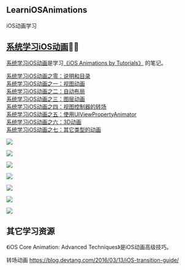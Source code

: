 LearniOSAnimations
------------------
iOS动画学习








## [系统学习iOS动画](iOS_Animations_by_Tutorials/README.md)🤞🏼

[系统学习iOS动画](iOS_Animations_by_Tutorials/README.md)是学习[《iOS Animations by Tutorials》](https://store.raywenderlich.com/products/ios-animations-by-tutorials) 的笔记。



[系统学习iOS动画之零：说明和目录](iOS_Animations_by_Tutorials/README.md)   
[系统学习iOS动画之一：视图动画](iOS_Animations_by_Tutorials/Section_I.md)   
[系统学习iOS动画之二：自动布局](iOS_Animations_by_Tutorials/Section_II.md)  
[系统学习iOS动画之三：图层动画](iOS_Animations_by_Tutorials/Section_III.md)  
[系统学习iOS动画之四：视图控制器的转场](iOS_Animations_by_Tutorials/Section_IV.md)  
[系统学习iOS动画之五：使用UIViewPropertyAnimator](iOS_Animations_by_Tutorials/Section_V.md)   
[系统学习iOS动画之六：3D动画](iOS_Animations_by_Tutorials/Section_VI.md)  
[系统学习iOS动画之七：其它类型的动画](iOS_Animations_by_Tutorials/Section_VII.md)    









![](https://ws1.sinaimg.cn/large/006tNbRwgy1fx69ltw09dg308s0avwtn.gif)


![](https://ws1.sinaimg.cn/large/006tNbRwgy1fxcajmwugeg308m0fndxy.gif)



![](https://ws1.sinaimg.cn/large/006tNbRwgy1fw8qbtmmeag308s0fnafk.gif)

![](https://ws2.sinaimg.cn/large/006tNbRwgy1fxmnjaf154g308m0fn1gb.gif)

![](https://ws2.sinaimg.cn/large/006tNbRwgy1fy6f1w4io8g308o0fpjw8.gif)

![](https://ws4.sinaimg.cn/large/006tNbRwgy1fx7j42np9ig308q08r0w0.gif)

![](https://ws4.sinaimg.cn/large/006tNbRwgy1fy7mgff62bg308o0811bi.gif)





## 其它学习资源

《iOS Core Animation: Advanced Techniques》是iOS动画高级技巧。

转场动画
https://blog.devtang.com/2016/03/13/iOS-transition-guide/




